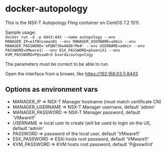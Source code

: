 # docker-autopology
This is the NSX-T Autopology Fling container on CentOS 7.2 1511.  

Sample usage:  
`docker run -d -p 8443:443 --name autopology --env MANAGER_IP=e1f0nsxman01 --env MANAGER_USERNAME=admin --env MANAGER_PASSWORD='eP@N736w4A88!Me#' --env USERNAME=admin --env PASSWORD=VMware1! --env ESX_PASSWORD=phoeniX1 --env KVM_PASSWORD=P@ssw0rd bsarda/autopology`  

The parameters must be correct to be able to run.  

Open the interface from a brower, like https://192.168.63.5:8443  

## Options as environment vars
- MANAGER_IP => NSX-T Manager hostname (must match certificate CN)  
- MANAGER_USERNAME => NSX-T Manager usernane, default 'admin'  
- MANAGER_PASSWORD => NSX-T Manager password, default 'VMware1!'  
- USERNAME => local user to create (will be used to login on the UI), default 'admin'  
- PASSWORD => password of the local user, default 'VMware1!'  
- ESX_PASSWORD => ESXi hosts root password, default 'VMware1!'  
- KVM_PASSWORD => KVM hosts root password, default 'P@ssw0rd'  
